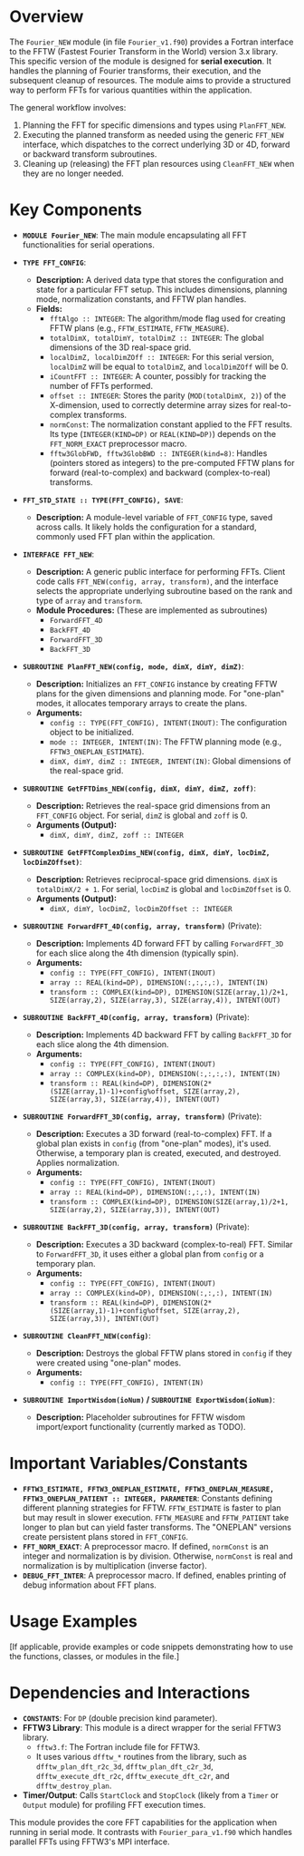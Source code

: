 # Overview

The `Fourier_NEW` module (in file `Fourier_v1.f90`) provides a Fortran interface to the FFTW (Fastest Fourier Transform in the World) version 3.x library. This specific version of the module is designed for **serial execution**. It handles the planning of Fourier transforms, their execution, and the subsequent cleanup of resources. The module aims to provide a structured way to perform FFTs for various quantities within the application.

The general workflow involves:
1.  Planning the FFT for specific dimensions and types using `PlanFFT_NEW`.
2.  Executing the planned transform as needed using the generic `FFT_NEW` interface, which dispatches to the correct underlying 3D or 4D, forward or backward transform subroutines.
3.  Cleaning up (releasing) the FFT plan resources using `CleanFFT_NEW` when they are no longer needed.

# Key Components

- **`MODULE Fourier_NEW`**: The main module encapsulating all FFT functionalities for serial operations.

- **`TYPE FFT_CONFIG`**:
  - **Description:** A derived data type that stores the configuration and state for a particular FFT setup. This includes dimensions, planning mode, normalization constants, and FFTW plan handles.
  - **Fields:**
    - `fftAlgo :: INTEGER`: The algorithm/mode flag used for creating FFTW plans (e.g., `FFTW_ESTIMATE`, `FFTW_MEASURE`).
    - `totalDimX, totalDimY, totalDimZ :: INTEGER`: The global dimensions of the 3D real-space grid.
    - `localDimZ, localDimZOff :: INTEGER`: For this serial version, `localDimZ` will be equal to `totalDimZ`, and `localDimZOff` will be 0.
    - `iCountFFT :: INTEGER`: A counter, possibly for tracking the number of FFTs performed.
    - `offset :: INTEGER`: Stores the parity (`MOD(totalDimX, 2)`) of the X-dimension, used to correctly determine array sizes for real-to-complex transforms.
    - `normConst`: The normalization constant applied to the FFT results. Its type (`INTEGER(KIND=DP)` or `REAL(KIND=DP)`) depends on the `FFT_NORM_EXACT` preprocessor macro.
    - `fftw3GlobFWD, fftw3GlobBWD :: INTEGER(kind=8)`: Handles (pointers stored as integers) to the pre-computed FFTW plans for forward (real-to-complex) and backward (complex-to-real) transforms.

- **`FFT_STD_STATE :: TYPE(FFT_CONFIG), SAVE`**:
  - **Description:** A module-level variable of `FFT_CONFIG` type, saved across calls. It likely holds the configuration for a standard, commonly used FFT plan within the application.

- **`INTERFACE FFT_NEW`**:
  - **Description:** A generic public interface for performing FFTs. Client code calls `FFT_NEW(config, array, transform)`, and the interface selects the appropriate underlying subroutine based on the rank and type of `array` and `transform`.
  - **Module Procedures:** (These are implemented as subroutines)
    - `ForwardFFT_4D`
    - `BackFFT_4D`
    - `ForwardFFT_3D`
    - `BackFFT_3D`

- **`SUBROUTINE PlanFFT_NEW(config, mode, dimX, dimY, dimZ)`**:
  - **Description:** Initializes an `FFT_CONFIG` instance by creating FFTW plans for the given dimensions and planning mode. For "one-plan" modes, it allocates temporary arrays to create the plans.
  - **Arguments:**
    - `config :: TYPE(FFT_CONFIG), INTENT(INOUT)`: The configuration object to be initialized.
    - `mode :: INTEGER, INTENT(IN)`: The FFTW planning mode (e.g., `FFTW3_ONEPLAN_ESTIMATE`).
    - `dimX, dimY, dimZ :: INTEGER, INTENT(IN)`: Global dimensions of the real-space grid.

- **`SUBROUTINE GetFFTDims_NEW(config, dimX, dimY, dimZ, zoff)`**:
  - **Description:** Retrieves the real-space grid dimensions from an `FFT_CONFIG` object. For serial, `dimZ` is global and `zoff` is 0.
  - **Arguments (Output):**
    - `dimX, dimY, dimZ, zoff :: INTEGER`

- **`SUBROUTINE GetFFTComplexDims_NEW(config, dimX, dimY, locDimZ, locDimZOffset)`**:
  - **Description:** Retrieves reciprocal-space grid dimensions. `dimX` is `totalDimX/2 + 1`. For serial, `locDimZ` is global and `locDimZOffset` is 0.
  - **Arguments (Output):**
    - `dimX, dimY, locDimZ, locDimZOffset :: INTEGER`

- **`SUBROUTINE ForwardFFT_4D(config, array, transform)`** (Private):
  - **Description:** Implements 4D forward FFT by calling `ForwardFFT_3D` for each slice along the 4th dimension (typically spin).
  - **Arguments:**
    - `config :: TYPE(FFT_CONFIG), INTENT(INOUT)`
    - `array :: REAL(kind=DP), DIMENSION(:,:,:,:), INTENT(IN)`
    - `transform :: COMPLEX(kind=DP), DIMENSION(SIZE(array,1)/2+1, SIZE(array,2), SIZE(array,3), SIZE(array,4)), INTENT(OUT)`

- **`SUBROUTINE BackFFT_4D(config, array, transform)`** (Private):
  - **Description:** Implements 4D backward FFT by calling `BackFFT_3D` for each slice along the 4th dimension.
  - **Arguments:**
    - `config :: TYPE(FFT_CONFIG), INTENT(INOUT)`
    - `array :: COMPLEX(kind=DP), DIMENSION(:,:,:,:), INTENT(IN)`
    - `transform :: REAL(kind=DP), DIMENSION(2*(SIZE(array,1)-1)+config%offset, SIZE(array,2), SIZE(array,3), SIZE(array,4)), INTENT(OUT)`

- **`SUBROUTINE ForwardFFT_3D(config, array, transform)`** (Private):
  - **Description:** Executes a 3D forward (real-to-complex) FFT. If a global plan exists in `config` (from "one-plan" modes), it's used. Otherwise, a temporary plan is created, executed, and destroyed. Applies normalization.
  - **Arguments:**
    - `config :: TYPE(FFT_CONFIG), INTENT(INOUT)`
    - `array :: REAL(kind=DP), DIMENSION(:,:,:), INTENT(IN)`
    - `transform :: COMPLEX(kind=DP), DIMENSION(SIZE(array,1)/2+1, SIZE(array,2), SIZE(array,3)), INTENT(OUT)`

- **`SUBROUTINE BackFFT_3D(config, array, transform)`** (Private):
  - **Description:** Executes a 3D backward (complex-to-real) FFT. Similar to `ForwardFFT_3D`, it uses either a global plan from `config` or a temporary plan.
  - **Arguments:**
    - `config :: TYPE(FFT_CONFIG), INTENT(INOUT)`
    - `array :: COMPLEX(kind=DP), DIMENSION(:,:,:), INTENT(IN)`
    - `transform :: REAL(kind=DP), DIMENSION(2*(SIZE(array,1)-1)+config%offset, SIZE(array,2), SIZE(array,3)), INTENT(OUT)`

- **`SUBROUTINE CleanFFT_NEW(config)`**:
  - **Description:** Destroys the global FFTW plans stored in `config` if they were created using "one-plan" modes.
  - **Arguments:**
    - `config :: TYPE(FFT_CONFIG), INTENT(IN)`

- **`SUBROUTINE ImportWisdom(ioNum)` / `SUBROUTINE ExportWisdom(ioNum)`**:
  - **Description:** Placeholder subroutines for FFTW wisdom import/export functionality (currently marked as TODO).

# Important Variables/Constants

- **`FFTW3_ESTIMATE, FFTW3_ONEPLAN_ESTIMATE, FFTW3_ONEPLAN_MEASURE, FFTW3_ONEPLAN_PATIENT :: INTEGER, PARAMETER`**: Constants defining different planning strategies for FFTW. `FFTW_ESTIMATE` is faster to plan but may result in slower execution. `FFTW_MEASURE` and `FFTW_PATIENT` take longer to plan but can yield faster transforms. The "ONEPLAN" versions create persistent plans stored in `FFT_CONFIG`.
- **`FFT_NORM_EXACT`**: A preprocessor macro. If defined, `normConst` is an integer and normalization is by division. Otherwise, `normConst` is real and normalization is by multiplication (inverse factor).
- **`DEBUG_FFT_INTER`**: A preprocessor macro. If defined, enables printing of debug information about FFT plans.

# Usage Examples

[If applicable, provide examples or code snippets demonstrating how to use the functions, classes, or modules in the file.]

# Dependencies and Interactions

- **`CONSTANTS`**: For `DP` (double precision kind parameter).
- **FFTW3 Library**: This module is a direct wrapper for the serial FFTW3 library.
    - `fftw3.f`: The Fortran include file for FFTW3.
    - It uses various `dfftw_*` routines from the library, such as `dfftw_plan_dft_r2c_3d`, `dfftw_plan_dft_c2r_3d`, `dfftw_execute_dft_r2c`, `dfftw_execute_dft_c2r`, and `dfftw_destroy_plan`.
- **Timer/Output**: Calls `StartClock` and `StopClock` (likely from a `Timer` or `Output` module) for profiling FFT execution times.

This module provides the core FFT capabilities for the application when running in serial mode. It contrasts with `Fourier_para_v1.f90` which handles parallel FFTs using FFTW3's MPI interface.
